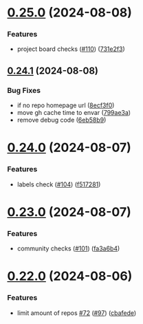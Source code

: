 # [0.25.0](https://github.com/EddieHubCommunity/HealthCheck/compare/v0.24.1...v0.25.0) (2024-08-08)


### Features

* project board checks ([#110](https://github.com/EddieHubCommunity/HealthCheck/issues/110)) ([731e2f3](https://github.com/EddieHubCommunity/HealthCheck/commit/731e2f33abe717978498138a2b79751d1b40ab00))



## [0.24.1](https://github.com/EddieHubCommunity/HealthCheck/compare/v0.24.0...v0.24.1) (2024-08-08)


### Bug Fixes

* if no repo homepage url ([8ecf3f0](https://github.com/EddieHubCommunity/HealthCheck/commit/8ecf3f09d670033af7c7a9d23cb89d81332c57b6))
* move gh cache time to envar ([799ae3a](https://github.com/EddieHubCommunity/HealthCheck/commit/799ae3af82c3d0475429b0865fb82f63433dcd45))
* remove debug code ([6eb58b9](https://github.com/EddieHubCommunity/HealthCheck/commit/6eb58b9d0c32cc7e2afe3284889d2f3bdf4dd4bb))



# [0.24.0](https://github.com/EddieHubCommunity/HealthCheck/compare/v0.23.0...v0.24.0) (2024-08-07)


### Features

* labels check ([#104](https://github.com/EddieHubCommunity/HealthCheck/issues/104)) ([f517281](https://github.com/EddieHubCommunity/HealthCheck/commit/f5172813cb4fdf0a3024cba331c1668552df4724))



# [0.23.0](https://github.com/EddieHubCommunity/HealthCheck/compare/v0.22.0...v0.23.0) (2024-08-07)


### Features

* community checks ([#101](https://github.com/EddieHubCommunity/HealthCheck/issues/101)) ([fa3a6b4](https://github.com/EddieHubCommunity/HealthCheck/commit/fa3a6b4afd263a21c1bef2916d8abb4d28e30013))



# [0.22.0](https://github.com/EddieHubCommunity/HealthCheck/compare/v0.21.0...v0.22.0) (2024-08-06)


### Features

* limit amount of repos [#72](https://github.com/EddieHubCommunity/HealthCheck/issues/72) ([#97](https://github.com/EddieHubCommunity/HealthCheck/issues/97)) ([cbafede](https://github.com/EddieHubCommunity/HealthCheck/commit/cbafede973130e41a7f381b7c0fc7c4b41ca5f26))



